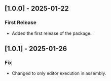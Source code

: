 ## [1.0.0] - 2025-01-22
### First Release
- Added the first release of the package.
## [1.0.1] - 2025-01-26
### Fix
- Changed to only editor execution in assembly.
